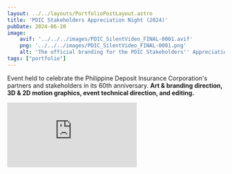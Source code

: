 ```yaml
---
layout: ../../layouts/PortfolioPostLayout.astro
title: 'PDIC Stakeholders Appreciation Night (2024)'
pubDate: 2024-06-20
image:
    avif: '../../../images/PDIC_SilentVideo_FINAL-0001.avif'
    png: '../../../images/PDIC_SilentVideo_FINAL-0001.png'
    alt: 'The official branding for the PDIC Stakeholders'' Appreciation Night. It features a stylized, flowing infinity symbol in blue and yellow, with the event title and the tagline "Trust Through Time" on a dark, abstract background.'
tags: ["portfolio"]
---
```

Event held to celebrate the Philippine Deposit Insurance Corporation's partners and stakeholders in its 60th anniversary. **Art & branding direction, 3D & 2D motion graphics, event technical direction, and editing.**


<div class="embedded-video-container">
  <iframe src="https://www.youtube-nocookie.com/embed/pgkp7ubQM6k?si=wVWzSnR4eummeHA9" 
          title="YouTube video player" 
          frameborder="0" 
          allow="accelerometer; autoplay; clipboard-write; encrypted-media; gyroscope; picture-in-picture; web-share" 
          referrerpolicy="strict-origin-when-cross-origin" 
          allowfullscreen></iframe>
</div>